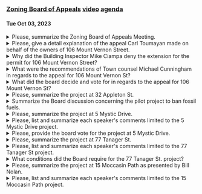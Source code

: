 ### [Zoning Board of Appeals]() [video](https://www.youtube.com/watch?v=ZqeK5_qty7A) [agenda](https://arlington.novusagenda.com/agendapublic/MeetingView.aspx?MeetingID=1914&MinutesMeetingID=-1&doctype=Agenda)
#### Tue Oct 03, 2023

<details><summary>Please, summarize the Zoning Board of Appeals Meeting.</summary>

> The Zoning Board of Appeals meeting, chaired by Christian Klein, was held on October 3rd, 2023. The meeting began with a roll call to confirm the presence of all members and officials. The board then proceeded to discuss various dockets, including properties at 32 Appleton Street, 5 Mystic Lake Drive, 77 Tanager Street, 212 Pleasant Street, 106 Mount Vernon Street, and 15 Moccasin Path. The board also discussed the approval of decisions for 148 Mount Vernon Street and 56 Newcomer Street. The meeting was conducted remotely in accordance with an act making appropriations for the fiscal year 2023. The board acknowledged that the town of Arlington is located on the ancestral lands of the Massachusetts tribe. The meeting concluded with a motion to adjourn.
</details><details><summary>Please, give a detail explanation of the appeal Carl Toumayan made on behalf of the owners of 106 Mount Vernon Street.</summary>

> Carl Toumayan, representing the owners of 106 Mount Vernon Street, appealed the issuance of a building permit for a property on Mount Vernon Street. The appeal was based on two main points. The first was the timeliness of the appeal. Toumayan argued that the appeal was filed within the 30-day window from when the appellants received actual notice of the permit. He claimed that the appellants did not receive actual notice until July 7th, when the permit was uploaded to the town's online permitting system. The second point was the adequacy of the notice given to the appellants. Toumayan argued that the town had an obligation to notify the appellants when the permit was issued, as they had specifically requested to be informed. He claimed that the town failed to provide adequate notice, which he argued should have been a direct and explicit notification.
</details><details><summary>Why did the Building Inspector Mike Ciampa deny the extension for the permit for 106 Mount Vernon Street?</summary>

> The text does not provide information on why Building Inspector Mike Ciampa denied the extension for the permit for 106 Mount Vernon Street.
</details><details><summary>What were the recommendations of Town counsel Michael Cunningham in regards to the appeal for 106 Mount Vernon St?</summary>

> Town counsel Michael Cunningham recommended that the board first determine whether the appeal was filed in a timely manner. He noted that the appeal was filed on August 1, 2023, which is more than 30 days after the building permit was issued on June 26, 2023. He also pointed out that the appellants had been aware of the permit application and had been in contact with the Inspectional Services Department. Cunningham suggested that the board could find that the appellants had received adequate notice of the permit issuance. He also mentioned that if the board determines the appeal was not timely, the cleanest way to deal with the appeal would be to make no further inquiry.
</details><details><summary>What did the board decide and vote for in regards to the appeal for 106 Mount Vernon St?</summary>

> The board did not make a decision or vote on the appeal for 106 Mount Vernon St in the provided text. The discussion was focused on the timeliness of the appeal and whether the appellants had received adequate notice of the building permit being issued. The board decided to address these preliminary procedural issues before moving on to the merits of the case.
</details><details><summary>Please, summarize the project at 32 Appleton St.</summary>

> The project at 32 Appleton Street involves the applicant, Jenna Francis, seeking to open a massage therapy business in her home. The business would be a therapeutic practice, serving one client at a time, with a focus on medical massage for clients recovering from or preparing for surgeries, or dealing with various nerve disorders. The business would not cause parking issues as there is sufficient space in the driveway for client parking. The Arlington Zoning Board of Appeals considered this as a home occupation, which requires a special permit if customers are served on the premises. The board found that the requested use is allowed by special permit, would be desirable to the public, would not create undue traffic congestion or impair pedestrian safety, would not overload any public system, would not impair the character or integrity of the neighborhood, would not be detrimental to the public health or welfare, and would not cause an excess of use detrimental to the neighborhood.
</details><details><summary>Summarize the Board discussion concerning the pilot project to ban fossil fuels.</summary>

> The Board discussed the pilot project to ban fossil fuels, with Mr. Hanlon asking for clarification on whether the ban would also cover additional propane tanks in the front yard that feed a furnace in a house on new construction. The response was that if the propane is actually heating the house, it might not qualify under the ban, but this would need to be checked against the statute. The Board also discussed how the ban fits into the enforcement mechanisms of the stretch code and the specialized town has also bought in. The Board mentioned that Talia Fox has a memorandum relating to the fossil fuel project that carefully parses out where they're the same and where they're a little different from the bylaw that was already adopted.
</details><details><summary>Please, summarize the project at 5 Mystic Drive.</summary>

> The project at 5 Mystic Drive involves the redevelopment of a single-family home into a two-family home in an R2 zoning district. The main issue discussed was the addition of a second driveway. The applicant consulted with the Conservation Commission and David Morgan, who indicated that he had some discretion to allow an additional two feet for the length of the driveway. A traffic study was conducted, which indicated that the proposed second driveway would not pose any safety concerns due to low traffic volumes and anticipated vehicle speeds on Mystic Lake Drive. The applicant also addressed concerns about the preservation of trees on the property, stating that there would be a shifting of obligation to the client to continue with a tree expert company to preserve the trees. The applicant also mentioned that they were open to installing bollards to protect a mechanical piece of equipment located in the roadway if the board deemed it necessary.
</details><details><summary>Please, list and summarize each speaker's comments limited to the 5 Mystic Drive project.</summary>

> 1. Attorney Nessie: Representing the client, he discussed the changes made to the project since the last meeting, including a meeting with the tree warden and the creation of a tree plan. He also mentioned the traffic study and the approval from the Conservation Commission.

2. Mr. Mahoney: As the client, he expressed his commitment to working with the community and following all necessary regulations. He also mentioned his willingness to address any concerns about the mechanical equipment in the roadway.

3. Mr. DiLorenzo and Ms. O'Connell: As neighbors, they expressed concerns about the traffic study's findings, stating that the street is not always quiet and can sometimes be a pass-through street with aggressive driving. They suggested designating the street as a residence-only street.

4. Mr. McLaughlin: Another neighbor, he echoed the concerns about traffic and suggested the addition of a children's zone or cautionary sign to alert drivers to the presence of children in the area.

5. Mr. Hanlon: A board member, he suggested that the board should focus on the issue of the second driveway and whether it meets the necessary criteria, rather than getting into conservation issues. He also suggested that the board should find that the project does not create an undue concentration of population, allows adequate provision of transportation, and conserves the value of land and buildings in the vicinity.

6. Mr. Moore: Another board member, he suggested that those with traffic concerns should reach out to the select board and the transportation advisory committee. He also noted that the streets are outside of the board's jurisdiction.
</details><details><summary>Please, provide the board vote for the project at 5 Mystic Drive.</summary>

> The text does not provide information on the board vote for the project at 5 Mystic Drive.
</details><details><summary>Please, summarize the project at 77 Tanager St.</summary>

> The project at 77 Tanager St. involves replacing an existing one-car garage with a two-car garage and adding a master bedroom suite. The addition is in compliance with all setback requirements. The reason for the hearing is due to the size of the addition exceeding 750 square feet, as per section 5.4.2b6. The applicant also discussed plans for preserving existing trees on the property, with ongoing arrangements with a tree expert company to ensure the viability of the trees. The applicant also addressed concerns about the length of the driveway, stating that they have been granted an additional two feet for the driveway length. The project was approved by the board with four stated conditions.
</details><details><summary>Please, list and summarize each speaker's comments limited to the 77 Tanager St project.</summary>

> 1. The applicant, Bill Nolan from Savoy Nolan Architects, presented the project on behalf of the owners, Scott and Chelsea Weir. He explained that the project involves replacing an existing one-car garage with a two-car garage and adding a master bedroom suite. He confirmed that the addition is conforming to all setback requirements and the reason for the special permit request is due to the size of the addition exceeding 750 square feet.

2. Mr. Hanlon raised a question about the application of section 5.7 of the bylaw, which pertains to the wetlands protection zone. He suggested that the board's decision on the driveway should not imply any judgment on whether this section applies.

3. The chair clarified that the Director of Inspectional Services did not believe section 5.7 was applicable because the area of the building was outside of the floodplain and had been approved by the conservation commission.

4. The chair also noted that the board would need to make three findings to approve the second driveway: that it does not create an undue concentration of population, does not interfere with the flow of traffic, and does not detrimentally impact the value of land and buildings in the vicinity.

5. Mr. Hanlon moved that the board approve the application subject to the three standard conditions and an additional condition requiring the applicant to provide revised dimensional and parking information and open space gross floor area sheets.

6. The motion was seconded by Mr. DuPont and approved by the board.
</details><details><summary>What conditions did the Board require for the 77 Tanager St. project?</summary>

> The Board required four conditions for the 77 Tanager St. project. The first three were standard conditions that were previously read into the record. The fourth condition was that the applicant is to provide revised dimensional and parking information and open space gross floor area sheets correcting any deficiencies discussed at the hearing.
</details><details><summary>Please, summarize the project at 15 Moccasin Path as presented by Bill Nolan.</summary>

> Bill Nolan, representing the owners of 15 Moccasin Path, Scott and Chelsea Weir, presented a proposal for a home addition. The existing house is a one and a half story cape with a single car garage. The proposed addition includes replacing the existing one car garage with a two car garage and adding a master bedroom suite. The addition is in compliance with all setback requirements. The reason for the application is due to the size of the addition, which exceeds 750 square feet, requiring a special permit under section 5.4.2b6. The addition was presented as being in harmony with the neighborhood and received support from neighbors. The board approved the special permit for the addition with three standard conditions.
</details><details><summary>Please, list and summarize each speaker's comments limited to the 15 Moccasin Path project.</summary>

> 1. Bill: Bill presented the proposed addition to the house at 15 Moccasin Path. He explained the changes to the basement, first floor, and upper levels, and showed images of the existing and proposed structures. He also mentioned that the homeowners had received support from their neighbors.

2. Scott: Scott, the homeowner, confirmed that they had a block party where they discussed their plans with neighbors. He said that the neighbors were supportive of the aesthetic and the intention to maintain the character of the house.

3. Mr. Chair: The Chair thanked Scott for his explanation and noted his approval of the garage's placement. He also pointed out a discrepancy in the square footage listed on the dimensional sheets and asked for a correction.

4. Mr. Riccadelli: Mr. Riccadelli asked about the resolution of the roof lines where the addition and the existing home intersect. Bill confirmed that there would be a small cricket that wasn't visible in the images.

5. Mr. Hanlon: Mr. Hanlon moved that the application be approved subject to the three standard conditions. The motion was seconded by Mr. Dupont and approved by the board.

6. Mr. Moore: Mr. Moore asked about the history of the trees on the property, noting discrepancies in Google Maps images. Mr. Brigg, the homeowner, clarified that all trees present when they bought the house were still standing, but he was unsure about any trees removed by previous owners. He also confirmed that the project would not impact any existing trees.

7. Mr. Dupont: Mr. Dupont seconded Mr. Hanlon's motion to approve the application and voted in favor of it. 

8. Mr. Hawley: Mr. Hawley voted in favor of approving the application.

9. Ms. Hoffman: Ms. Hoffman voted in favor of approving the application.

10. Mr. LeBlanc: Mr. LeBlanc voted in favor of approving the application.
</details>
